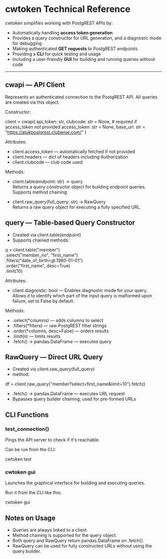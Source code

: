 cwtoken Technical Reference
===========================

cwtoken simplifies working with PostgREST APIs by:

- Automatically handling **access token generation**
- Provides a query constructor for URL generation, and a diagnostic mode for debugging
- Making authenticated **GET requests** to PostgREST endpoints
- Providing a **CLI** for quick testing and usage
- Including a user-friendly **GUI** for building and running queries without code

---

cwapi — API Client
------------------

Represents an authenticated connection to the PostgREST API. All queries are created via this object.

Constructor:

client = cwapi(
    api_token: str,
    clubcode: str = None,        # required if access_token not provided
    access_token: str = None,
    base_url: str = "https://atukpostgrest.clubwise.com/"
)

Attributes:

- client.access_token — automatically fetched if not provided
- client.headers — dict of headers including Authorization
- client.clubcode — club code used

Methods:

- client.table(endpoint: str) -> query  
  Returns a query constructor object for building endpoint queries. Supports method chaining.

- client.raw_query(full_query: str) -> RawQuery  
  Returns a raw query object for executing a fully specified URL.

query — Table-based Query Constructor
-------------------------------------

- Created via client.table(endpoint)
- Supports chained methods:

q = client.table("member") \
          .select("member_no", "first_name") \
          .filters("date_of_birth=gt.1980-01-01") \
          .order("first_name", desc=True) \
          .limit(10)

Attributes:

- client.diagnostic: bool — Enables diagnostic mode for your query. Allows it to identify which part of the input query is malformed upon faliure, set to False by default.

Methods:

- .select(*columns) — adds columns to select
- .filters(*filters) — raw PostgREST filter strings
- .order(*columns, desc=False) — orders results
- .limit(n) — limits results
- .fetch() -> pandas.DataFrame — executes query

RawQuery — Direct URL Query
---------------------------

- Created via client.raw_query(full_query)
- method:

df = client.raw_query("member?select=first_name&limit=10").fetch()

- .fetch() -> pandas.DataFrame — executes URL request
- Bypasses query builder chaining; used for pre-formed URLs

CLI Functions
-------------

### test_connection()

Pings the API server to check if it's reachable.

Can be run from the CLI:

cwtoken test

### cwtoken gui
Launches the graphical interface for building and executing queries.

Run it from the CLI like this:

cwtoken gui

Notes on Usage
--------------

- Queries are always linked to a client.
- Method chaining is supported for the query object.
- Both query and RawQuery return pandas.DataFrame on .fetch().
- RawQuery can be used for fully constructed URLs without using the query builder.